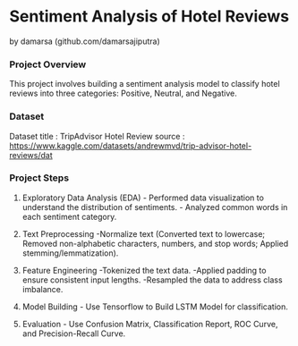 # Sentiment Analysis of Hotel Reviews
by damarsa (github.com/damarsajiputra)

### Project Overview
This project involves building a sentiment analysis model to classify hotel reviews into three categories: Positive, Neutral, and Negative.

### Dataset
Dataset title : TripAdvisor Hotel Review
source :  https://www.kaggle.com/datasets/andrewmvd/trip-advisor-hotel-reviews/dat


### Project Steps
1. Exploratory Data Analysis (EDA)
        - Performed data visualization to understand the distribution of sentiments.
        - Analyzed common words in each sentiment category.

2. Text Preprocessing
        -Normalize text (Converted text to lowercase; Removed non-alphabetic characters, numbers, and stop words; Applied stemming/lemmatization).

3. Feature Engineering
        -Tokenized the text data.
        -Applied padding to ensure consistent input lengths.
        -Resampled the data to address class imbalance.

4. Model Building
        - Use Tensorflow to Build LSTM Model for classification.
        
5. Evaluation
        - Use Confusion Matrix, Classification Report, ROC Curve, and Precision-Recall Curve.


